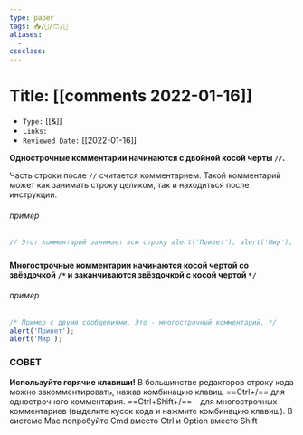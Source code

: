 ```yaml
---
type: paper
tags: 📥️/📜️/🩳/🔱
aliases:
  - 
cssclass: 
---
```


# Title: **[[comments 2022-01-16]]**
- `Type:` [[&]]
- `Links:`
- `Reviewed Date:` [[2022-01-16]]

**Однострочные комментарии начинаются с двойной косой черты `//`.**

Часть строки после `//` считается комментарием. Такой комментарий может как занимать строку целиком, так и находиться после инструкции.

###### пример
```javascript
// Этот комментарий занимает всю строку alert('Привет'); alert('Мир'); // Этот комментарий следует за инструкцией
```

#####
**Многострочные комментарии начинаются косой чертой со звёздочкой `/*` и заканчиваются звёздочкой с косой чертой `*/`**
###### пример
```javascript
/* Пример с двумя сообщениями. Это - многострочный комментарий. */ 
alert('Привет');
alert('Мир');
```

### СОВЕТ
**Используйте горячие клавиши!**
В большинстве редакторов строку кода можно закомментировать, нажав комбинацию клавиш ==Ctrl+/== для однострочного комментария.
==Ctrl+Shift+/== – для многострочных комментариев (выделите кусок кода и нажмите комбинацию клавиш). В системе Mac попробуйте Cmd вместо Ctrl и Option вместо Shift